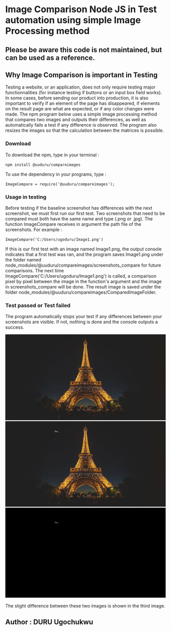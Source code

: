 # Image Comparison Node JS in Test automation using simple Image Processing method
## Please be aware this code is not maintained, but can be used as a reference.
## Why Image Comparison is important in Testing

Testing a website, or an application, does not only require testing major functionnalities (for instance testing if buttons or an input box field works). In some cases, before sending our product into production, it is also important to verify if an element of the page has disappeared, if elements on the result page are what are expected, or if any color changes were made. The npm program below uses a simple image processing method that compares two images and outputs their differences, as well as automatically fails a test if any difference is observed. The program also resizes the images so that the calculation between the matrices is possible.  

### Download
To download the npm, type in your terminal : 

    npm install @uuduru/compareimages

To use the dependency in your programs, type : 

    ImageCompare = require('@uuduru/compareimages');

### Usage in testing
Before testing if the baseline screenshot has differences with the next screenshot, we must first run our first test. Two screenshots that need to be compared must both have the same name and type (.png or .jpg). The function ImageCompare receives in argument the path file of the screenshots. For example : 

    ImageCompare('C:/Users/ugoduru/Image1.png')

If this is our first test with an image named Image1.png, the output console indicates that a first test was ran, and the program saves Image1.png under the folder named node_modules/@uuduru/compareimages/screenshots_compare for future comparisons. The next time ImageCompare('C:/Users/ugoduru/Image1.png') is called, a comparison pixel by pixel between the image in the function's argument and the image in screenshots_compare will be done. The result image is saved under the folder node_modules/@uuduru/compareimages/ComparedImageFolder.

### Test passed or Test failed
The program automatically stops your test if any differences between your screenshots are visible. If not, nothing is done and the console outputs a success.


![My Image](Paris.png)
![My Image](Paris2.png)
![My Image](Image.png)

The slight difference between these two images is shown in the third image.

## Author : DURU Ugochukwu
